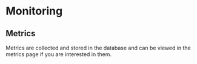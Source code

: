 # Monitoring

## Metrics

Metrics are collected and stored in the database and can be viewed in the metrics page if you are interested in them.
